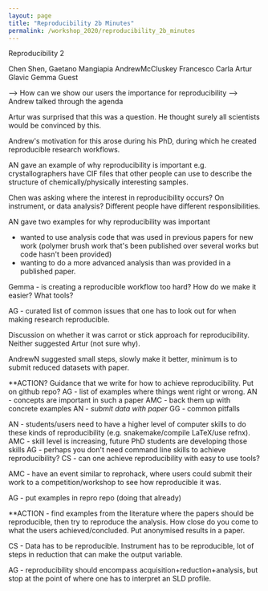 ```yaml
---
layout: page
title: "Reproducibility 2b Minutes"
permalink: /workshop_2020/reproducibility_2b_minutes
---
```

Reproducibility 2

Chen Shen,
Gaetano Mangiapia
AndrewMcCluskey
Francesco Carla
Artur Glavic
Gemma Guest

--> How can we show our users the importance for reproducibility
--> Andrew talked through the agenda

Artur was surprised that this was a question. He thought surely all scientists would be convinced by this.

Andrew's motivation for this arose during his PhD, during which he created reproducible research workflows.

AN gave an example of why reproducibility is important e.g. crystallographers have CIF files that other people can use to describe the structure of chemically/physically interesting samples.

Chen was asking where the interest in reproducibility occurs? On instrument, or data analysis? Different people have different responsibilities.

AN gave two examples for why reproducibility was important
- wanted to use analysis code that was used in previous papers for new work (polymer brush work that's been published over several works but code hasn't been provided)
- wanting to do a more advanced analysis than was provided in a published paper.

Gemma - is creating a reproducible workflow too hard? How do we make it easier? What tools?

AG - curated list of common issues that one has to look out for when making research reproducible.

Discussion on whether it was carrot or stick approach for reproducibility. Neither suggested Artur (not sure why).

AndrewN suggested small steps, slowly make it better, minimum is to submit reduced datasets with paper.

**ACTION? Guidance that we write for how to achieve reproducibility. Put on github repo?
AG - list of examples where things went right or wrong.
AN - concepts are important in such a paper
AMC - back them up with concrete examples
AN - *submit data with paper*
GG - common pitfalls


AN - students/users need to have a higher level of computer skills to do these kinds of reproducibility (e.g. snakemake/compile LaTeX/use refnx).
AMC - skill level is increasing, future PhD students are developing those skills
AG - perhaps you don't need command line skills to achieve reproducibility?
CS - can one achieve reproducibility with easy to use tools?

AMC - have an event similar to reprohack, where users could submit their work to a competition/workshop to see how reproducible it was.

AG - put examples in repro repo (doing that already)

**ACTION - find examples from the literature where the papers should be reproducible, then try to reproduce the analysis. How close do you come to what the users achieved/concluded. Put anonymised results in a paper.

CS - Data has to be reproducible. Instrument has to be reproducible, lot of steps in reduction that can make the output variable.

AG - reproducibility should encompass acquisition+reduction+analysis, but stop at the point of where one has to interpret an SLD profile.
